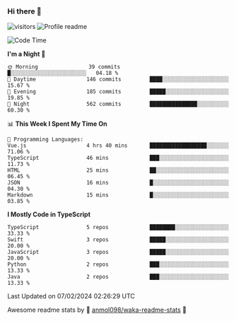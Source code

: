 ### Hi there 👋  
![visitors](https://visitor-badge.laobi.icu/badge?page_id=leverglowh) ![Profile readme](https://github.com/leverglowh/leverglowh/workflows/Profile%20readme/badge.svg?branch=master)

<!--START_SECTION:waka-->
![Code Time](http://img.shields.io/badge/Code%20Time-2%2C613%20hrs%2015%20mins-blue)

**I'm a Night 🦉** 

```text
🌞 Morning                39 commits          █░░░░░░░░░░░░░░░░░░░░░░░░   04.18 % 
🌆 Daytime                146 commits         ████░░░░░░░░░░░░░░░░░░░░░   15.67 % 
🌃 Evening                185 commits         █████░░░░░░░░░░░░░░░░░░░░   19.85 % 
🌙 Night                  562 commits         ███████████████░░░░░░░░░░   60.30 % 
```


📊 **This Week I Spent My Time On** 

```text
💬 Programming Languages: 
Vue.js                   4 hrs 40 mins       ██████████████████░░░░░░░   71.06 % 
TypeScript               46 mins             ███░░░░░░░░░░░░░░░░░░░░░░   11.73 % 
HTML                     25 mins             ██░░░░░░░░░░░░░░░░░░░░░░░   06.45 % 
JSON                     16 mins             █░░░░░░░░░░░░░░░░░░░░░░░░   04.30 % 
Markdown                 15 mins             █░░░░░░░░░░░░░░░░░░░░░░░░   03.85 % 
```

**I Mostly Code in TypeScript** 

```text
TypeScript               5 repos             ████████░░░░░░░░░░░░░░░░░   33.33 % 
Swift                    3 repos             █████░░░░░░░░░░░░░░░░░░░░   20.00 % 
JavaScript               3 repos             █████░░░░░░░░░░░░░░░░░░░░   20.00 % 
Python                   2 repos             ███░░░░░░░░░░░░░░░░░░░░░░   13.33 % 
Java                     2 repos             ███░░░░░░░░░░░░░░░░░░░░░░   13.33 % 
```




 Last Updated on 07/02/2024 02:26:29 UTC
<!--END_SECTION:waka-->


Awesome readme stats by :star2: [anmol098/waka-readme-stats](https://github.com/anmol098/waka-readme-stats) :star2:
